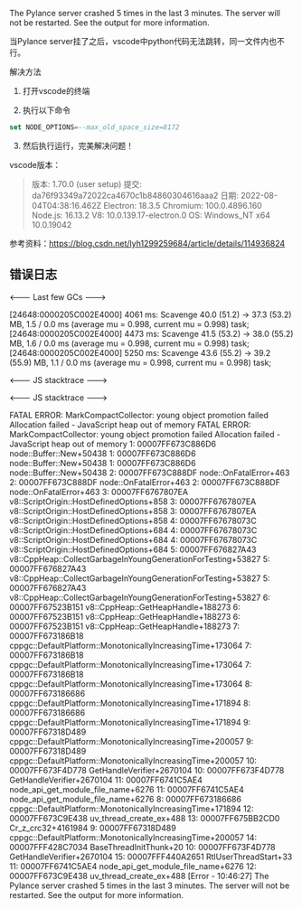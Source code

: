 The Pylance server crashed 5 times in the last 3 minutes. The server will not be restarted. See the output for more information.

当Pylance server挂了之后，vscode中python代码无法跳转，同一文件内也不行。

解决方法

1. 打开vscode的终端

2. 执行以下命令

```sql
set NODE_OPTIONS=--max_old_space_size=8172
```

3. 然后执行运行，完美解决问题！

vscode版本：

> 版本: 1.70.0 (user setup)
> 提交: da76f93349a72022ca4670c1b84860304616aaa2
> 日期: 2022-08-04T04:38:16.462Z
> Electron: 18.3.5
> Chromium: 100.0.4896.160
> Node.js: 16.13.2
> V8: 10.0.139.17-electron.0
> OS: Windows_NT x64 10.0.19042



参考资料：https://blog.csdn.net/lyh1299259684/article/details/114936824

## 错误日志


<--- Last few GCs --->

[24648:0000205C002E4000]     4061 ms: Scavenge 40.0 (51.2) -> 37.3 (53.2) MB, 1.5 / 0.0 ms  (average mu = 0.998, current mu = 0.998) task; 
[24648:0000205C002E4000]     4473 ms: Scavenge 41.5 (53.2) -> 38.0 (55.2) MB, 1.6 / 0.0 ms  (average mu = 0.998, current mu = 0.998) task; 
[24648:0000205C002E4000]     5250 ms: Scavenge 43.6 (55.2) -> 39.2 (55.9) MB, 1.1 / 0.0 ms  (average mu = 0.998, current mu = 0.998) task; 

<--- JS stacktrace --->


<--- JS stacktrace --->

FATAL ERROR: MarkCompactCollector: young object promotion failed Allocation failed - JavaScript heap out of memory
FATAL ERROR: MarkCompactCollector: young object promotion failed Allocation failed - JavaScript heap out of memory
 1: 00007FF673C886D6 node::Buffer::New+50438
 1: 00007FF673C886D6 node::Buffer::New+50438
 1: 00007FF673C886D6 node::Buffer::New+50438
 2: 00007FF673C888DF node::OnFatalError+463
 2: 00007FF673C888DF node::OnFatalError+463
 2: 00007FF673C888DF node::OnFatalError+463
 3: 00007FF6767807EA v8::ScriptOrigin::HostDefinedOptions+858
 3: 00007FF6767807EA v8::ScriptOrigin::HostDefinedOptions+858
 3: 00007FF6767807EA v8::ScriptOrigin::HostDefinedOptions+858
 4: 00007FF67678073C v8::ScriptOrigin::HostDefinedOptions+684
 4: 00007FF67678073C v8::ScriptOrigin::HostDefinedOptions+684
 4: 00007FF67678073C v8::ScriptOrigin::HostDefinedOptions+684
 5: 00007FF676827A43 v8::CppHeap::CollectGarbageInYoungGenerationForTesting+53827
 5: 00007FF676827A43 v8::CppHeap::CollectGarbageInYoungGenerationForTesting+53827
 5: 00007FF676827A43 v8::CppHeap::CollectGarbageInYoungGenerationForTesting+53827
 6: 00007FF67523B151 v8::CppHeap::GetHeapHandle+188273
 6: 00007FF67523B151 v8::CppHeap::GetHeapHandle+188273
 6: 00007FF67523B151 v8::CppHeap::GetHeapHandle+188273
 7: 00007FF673186B18 cppgc::DefaultPlatform::MonotonicallyIncreasingTime+173064
 7: 00007FF673186B18 cppgc::DefaultPlatform::MonotonicallyIncreasingTime+173064
 7: 00007FF673186B18 cppgc::DefaultPlatform::MonotonicallyIncreasingTime+173064
 8: 00007FF673186686 cppgc::DefaultPlatform::MonotonicallyIncreasingTime+171894
 8: 00007FF673186686 cppgc::DefaultPlatform::MonotonicallyIncreasingTime+171894
 9: 00007FF67318D489 cppgc::DefaultPlatform::MonotonicallyIncreasingTime+200057
 9: 00007FF67318D489 cppgc::DefaultPlatform::MonotonicallyIncreasingTime+200057
10: 00007FF673F4D778 GetHandleVerifier+2670104
10: 00007FF673F4D778 GetHandleVerifier+2670104
11: 00007FF6741C5AE4 node_api_get_module_file_name+6276
11: 00007FF6741C5AE4 node_api_get_module_file_name+6276
 8: 00007FF673186686 cppgc::DefaultPlatform::MonotonicallyIncreasingTime+171894
12: 00007FF673C9E438 uv_thread_create_ex+488
13: 00007FF675BB2CD0 Cr_z_crc32+4161984
 9: 00007FF67318D489 cppgc::DefaultPlatform::MonotonicallyIncreasingTime+200057
14: 00007FFF428C7034 BaseThreadInitThunk+20
10: 00007FF673F4D778 GetHandleVerifier+2670104
15: 00007FFF440A2651 RtlUserThreadStart+33
11: 00007FF6741C5AE4 node_api_get_module_file_name+6276
12: 00007FF673C9E438 uv_thread_create_ex+488
[Error - 10:46:27] The Pylance server crashed 5 times in the last 3 minutes. The server will not be restarted. See the output for more information.